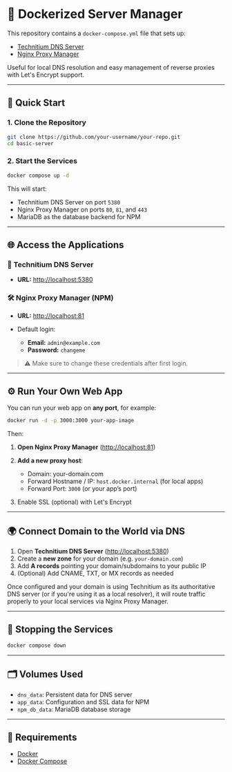
# 🐳 Dockerized Server Manager

This repository contains a `docker-compose.yml` file that sets up:

- [Technitium DNS Server](https://github.com/TechnitiumSoftware/DnsServer)
- [Nginx Proxy Manager](https://github.com/NginxProxyManager/nginx-proxy-manager)

Useful for local DNS resolution and easy management of reverse proxies with Let's Encrypt support.

---

## 🚀 Quick Start

### 1. Clone the Repository

```bash
git clone https://github.com/your-username/your-repo.git
cd basic-server
```

### 2. Start the Services

```bash
docker compose up -d
```

This will start:

* Technitium DNS Server on port `5380`
* Nginx Proxy Manager on ports `80`, `81`, and `443`
* MariaDB as the database backend for NPM

---

## 🌐 Access the Applications

### 🧠 Technitium DNS Server

* **URL:** [http://localhost:5380](http://localhost:5380)

### 🛠️ Nginx Proxy Manager (NPM)

* **URL:** [http://localhost:81](http://localhost:81)
* Default login:

  * **Email:** `admin@example.com`
  * **Password:** `changeme`

> ⚠️ Make sure to change these credentials after first login.

---

## ⚙️ Run Your Own Web App

You can run your web app on **any port**, for example:

```bash
docker run -d -p 3000:3000 your-app-image
```

Then:

1. **Open Nginx Proxy Manager** ([http://localhost:81](http://localhost:81))
2. **Add a new proxy host**:

   * Domain: your-domain.com
   * Forward Hostname / IP: `host.docker.internal` (for local apps)
   * Forward Port: `3000` (or your app’s port)
3. Enable SSL (optional) with Let's Encrypt

---

## 🌍 Connect Domain to the World via DNS

1. Open **Technitium DNS Server** ([http://localhost:5380](http://localhost:5380))
2. Create a **new zone** for your domain (e.g. `your-domain.com`)
3. Add **A records** pointing your domain/subdomains to your public IP
4. (Optional) Add CNAME, TXT, or MX records as needed

Once configured and your domain is using Technitium as its authoritative DNS server (or if you're using it as a local resolver), it will route traffic properly to your local services via Nginx Proxy Manager.

---

## 🛑 Stopping the Services

```bash
docker compose down
```

---

## 🗂️ Volumes Used

* `dns_data`: Persistent data for DNS server
* `app_data`: Configuration and SSL data for NPM
* `npm_db_data`: MariaDB database storage

---

## 📝 Requirements

* [Docker](https://docs.docker.com/get-docker/)
* [Docker Compose](https://docs.docker.com/compose/)

```
